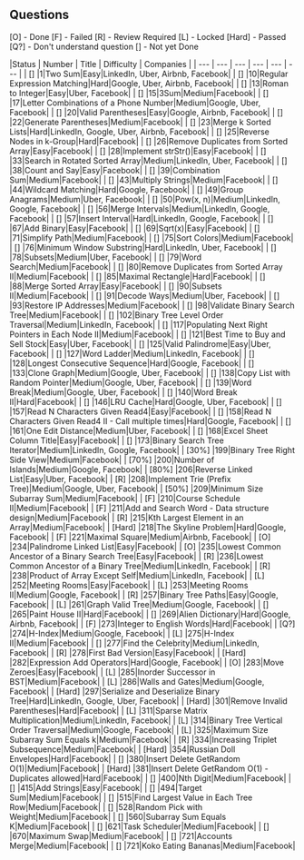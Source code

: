 ## Questions

[O] - Done
[F] - Failed
[R] - Review Required
[L] - Locked
[Hard] - Passed
[Q?] - Don't understand question
[] - Not yet Done

|Status | Number | Title | Difficulty | Companies |
| --- | --- | --- | --- | --- | --- |
| [] |1|Two Sum|Easy|LinkedIn, Uber, Airbnb, Facebook|
| [] |10|Regular Expression Matching|Hard|Google, Uber, Airbnb, Facebook|
| [] |13|Roman to Integer|Easy|Uber, Facebook|
| [] |15|3Sum|Medium|Facebook|
| [] |17|Letter Combinations of a Phone Number|Medium|Google, Uber, Facebook|
| [] |20|Valid Parentheses|Easy|Google, Airbnb, Facebook|
| [] |22|Generate Parentheses|Medium|Facebook|
| [] |23|Merge k Sorted Lists|Hard|LinkedIn, Google, Uber, Airbnb, Facebook|
| [] |25|Reverse Nodes in k-Group|Hard|Facebook|
| [] |26|Remove Duplicates from Sorted Array|Easy|Facebook|
| [] |28|Implement strStr()|Easy|Facebook|
| [] |33|Search in Rotated Sorted Array|Medium|LinkedIn, Uber, Facebook|
| [] |38|Count and Say|Easy|Facebook|
| [] |39|Combination Sum|Medium|Facebook|
| [] |43|Multiply Strings|Medium|Facebook|
| [] |44|Wildcard Matching|Hard|Google, Facebook|
| [] |49|Group Anagrams|Medium|Uber, Facebook|
| [] |50|Pow(x, n)|Medium|LinkedIn, Google, Facebook|
| [] |56|Merge Intervals|Medium|LinkedIn, Google, Facebook|
| [] |57|Insert Interval|Hard|LinkedIn, Google, Facebook|
| [] |67|Add Binary|Easy|Facebook|
| [] |69|Sqrt(x)|Easy|Facebook|
| [] |71|Simplify Path|Medium|Facebook|
| [] |75|Sort Colors|Medium|Facebook|
| [] |76|Minimum Window Substring|Hard|LinkedIn, Uber, Facebook|
| [] |78|Subsets|Medium|Uber, Facebook|
| [] |79|Word Search|Medium|Facebook|
| [] |80|Remove Duplicates from Sorted Array II|Medium|Facebook|
| [] |85|Maximal Rectangle|Hard|Facebook|
| [] |88|Merge Sorted Array|Easy|Facebook|
| [] |90|Subsets II|Medium|Facebook|
| [] |91|Decode Ways|Medium|Uber, Facebook|
| [] |93|Restore IP Addresses|Medium|Facebook|
| [] |98|Validate Binary Search Tree|Medium|Facebook|
| [] |102|Binary Tree Level Order Traversal|Medium|LinkedIn, Facebook|
| [] |117|Populating Next Right Pointers in Each Node II|Medium|Facebook|
| [] |121|Best Time to Buy and Sell Stock|Easy|Uber, Facebook|
| [] |125|Valid Palindrome|Easy|Uber, Facebook|
| [] |127|Word Ladder|Medium|LinkedIn, Facebook|
| [] |128|Longest Consecutive Sequence|Hard|Google, Facebook|
| [] |133|Clone Graph|Medium|Google, Uber, Facebook|
| [] |138|Copy List with Random Pointer|Medium|Google, Uber, Facebook|
| [] |139|Word Break|Medium|Google, Uber, Facebook|
| [] |140|Word Break II|Hard|Facebook|
| [] |146|LRU Cache|Hard|Google, Uber, Facebook|
| [] |157|Read N Characters Given Read4|Easy|Facebook|
| [] |158|Read N Characters Given Read4 II - Call multiple times|Hard|Google, Facebook|
| [] |161|One Edit Distance|Medium|Uber, Facebook|
| [] |168|Excel Sheet Column Title|Easy|Facebook|
| [] |173|Binary Search Tree Iterator|Medium|LinkedIn, Google, Facebook|
| [30%] |199|Binary Tree Right Side View|Medium|Facebook|
| [70%] |200|Number of Islands|Medium|Google, Facebook|
| [80%] |206|Reverse Linked List|Easy|Uber, Facebook|
| [R] |208|Implement Trie (Prefix Tree)|Medium|Google, Uber, Facebook|
| [50%] |209|Minimum Size Subarray Sum|Medium|Facebook|
| [F] |210|Course Schedule II|Medium|Facebook|
| [F] |211|Add and Search Word - Data structure design|Medium|Facebook|
| [R] |215|Kth Largest Element in an Array|Medium|Facebook|
| [Hard] |218|The Skyline Problem|Hard|Google, Facebook|
| [F] |221|Maximal Square|Medium|Airbnb, Facebook|
| [O] |234|Palindrome Linked List|Easy|Facebook|
| [O] |235|Lowest Common Ancestor of a Binary Search Tree|Easy|Facebook|
| [R] |236|Lowest Common Ancestor of a Binary Tree|Medium|LinkedIn, Facebook|
| [R] |238|Product of Array Except Self|Medium|LinkedIn, Facebook|
| [L] |252|Meeting Rooms|Easy|Facebook|
| [L] |253|Meeting Rooms II|Medium|Google, Facebook|
| [R] |257|Binary Tree Paths|Easy|Google, Facebook|
| [L] |261|Graph Valid Tree|Medium|Google, Facebook|
| [] |265|Paint House II|Hard|Facebook|
| [] |269|Alien Dictionary|Hard|Google, Airbnb, Facebook|
| [F] |273|Integer to English Words|Hard|Facebook|
| [Q?] |274|H-Index|Medium|Google, Facebook|
| [L] |275|H-Index II|Medium|Facebook|
| [] |277|Find the Celebrity|Medium|LinkedIn, Facebook|
| [R] |278|First Bad Version|Easy|Facebook|
| [Hard] |282|Expression Add Operators|Hard|Google, Facebook|
| [O] |283|Move Zeroes|Easy|Facebook|
| [L] |285|Inorder Successor in BST|Medium|Facebook|
| [L] |286|Walls and Gates|Medium|Google, Facebook|
| [Hard] |297|Serialize and Deserialize Binary Tree|Hard|LinkedIn, Google, Uber, Facebook|
| [Hard] |301|Remove Invalid Parentheses|Hard|Facebook|
| [L] |311|Sparse Matrix Multiplication|Medium|LinkedIn, Facebook|
| [L] |314|Binary Tree Vertical Order Traversal|Medium|Google, Facebook|
| [L] |325|Maximum Size Subarray Sum Equals k|Medium|Facebook|
| [R] |334|Increasing Triplet Subsequence|Medium|Facebook|
| [Hard] |354|Russian Doll Envelopes|Hard|Facebook|
| [] |380|Insert Delete GetRandom O(1)|Medium|Facebook|
| [Hard] |381|Insert Delete GetRandom O(1) - Duplicates allowed|Hard|Facebook|
| [] |400|Nth Digit|Medium|Facebook|
| [] |415|Add Strings|Easy|Facebook|
| [] |494|Target Sum|Medium|Facebook|
| [] |515|Find Largest Value in Each Tree Row|Medium|Facebook|
| [] |528|Random Pick with Weight|Medium|Facebook|
| [] |560|Subarray Sum Equals K|Medium|Facebook|
| [] |621|Task Scheduler|Medium|Facebook|
| [] |670|Maximum Swap|Medium|Facebook|
| [] |721|Accounts Merge|Medium|Facebook|
| [] |721|Koko Eating Bananas|Medium|Facebook|